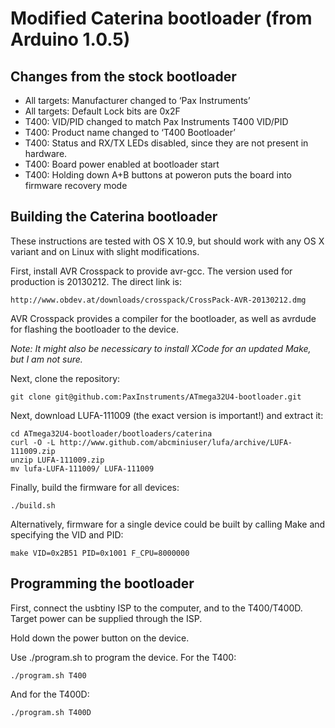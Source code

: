 # Modified Caterina bootloader (from Arduino 1.0.5)

## Changes from the stock bootloader
*  All targets: Manufacturer changed to ‘Pax Instruments’
*  All targets: Default Lock bits are 0x2F
*  T400: VID/PID changed to match Pax Instruments T400 VID/PID
*  T400: Product name changed to ‘T400 Bootloader’
*  T400: Status and RX/TX LEDs disabled, since they are not present in hardware.
*  T400: Board power enabled at bootloader start
*  T400: Holding down A+B buttons at poweron puts the board into firmware recovery mode


## Building the Caterina bootloader

These instructions are tested with OS X 10.9, but should work with any OS X variant and on Linux with slight modifications.

First, install AVR Crosspack to provide avr-gcc. The version used for production is 20130212. The direct link is:

	http://www.obdev.at/downloads/crosspack/CrossPack-AVR-20130212.dmg
	
AVR Crosspack provides a compiler for the bootloader, as well as avrdude for flashing the bootloader to the device.

*Note: It might also be necessicary to install XCode for an updated Make, but I am not sure.*

Next, clone the repository:

	git clone git@github.com:PaxInstruments/ATmega32U4-bootloader.git

Next, download LUFA-111009 (the exact version is important!) and extract it:

	cd ATmega32U4-bootloader/bootloaders/caterina
	curl -O -L http://www.github.com/abcminiuser/lufa/archive/LUFA-111009.zip
	unzip LUFA-111009.zip
	mv lufa-LUFA-111009/ LUFA-111009
	
Finally, build the firmware for all devices:

	./build.sh
	
Alternatively, firmware for a single device could be built by calling Make and specifying the VID and PID:

	make VID=0x2B51 PID=0x1001 F_CPU=8000000
	
## Programming the bootloader

First, connect the usbtiny ISP to the computer, and to the T400/T400D. Target power can be supplied through the ISP.

Hold down the power button on the device.

Use ./program.sh to program the device. For the T400:

	./program.sh T400
	
And for the T400D:

	./program.sh T400D
